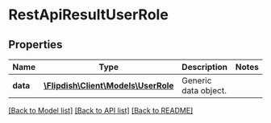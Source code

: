 # RestApiResultUserRole

## Properties
Name | Type | Description | Notes
------------ | ------------- | ------------- | -------------
**data** | [**\Flipdish\\Client\Models\UserRole**](UserRole.md) | Generic data object. | 

[[Back to Model list]](../README.md#documentation-for-models) [[Back to API list]](../README.md#documentation-for-api-endpoints) [[Back to README]](../README.md)


